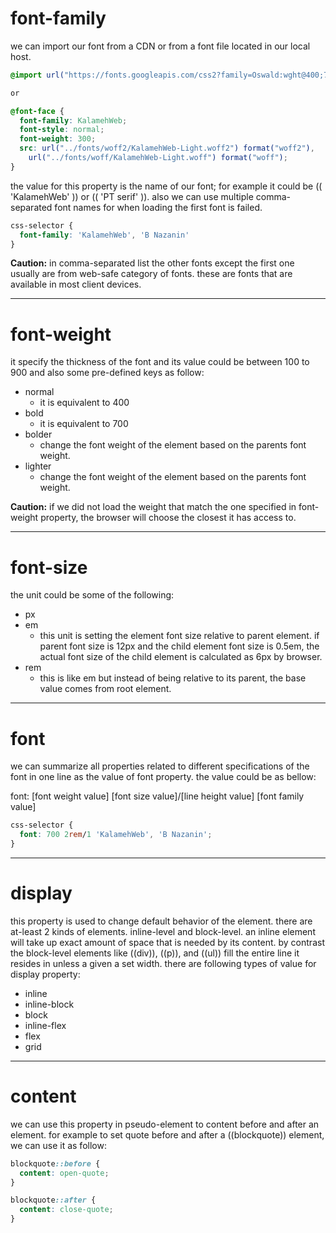 # font-family

we can import our font from a CDN or from a font file located in our local host.

```css
@import url("https://fonts.googleapis.com/css2?family=Oswald:wght@400;700&family=PT+Serif&display=swap");

or

@font-face {
  font-family: KalamehWeb;
  font-style: normal;
  font-weight: 300;
  src: url("../fonts/woff2/KalamehWeb-Light.woff2") format("woff2"),
    url("../fonts/woff/KalamehWeb-Light.woff") format("woff");
}
```

 

the value for this property is the name of our font; for example it could be (( 'KalamehWeb' )) or (( 'PT serif' )). also we can use multiple comma-separated font names for when loading the first font is failed.

```css
css-selector {
  font-family: 'KalamehWeb', 'B Nazanin'
}
```



**Caution:** in comma-separated list the other fonts except the first one usually are from web-safe category of fonts. these are fonts that are available in most client devices.



***

# font-weight

it specify the thickness of the font and its value could be between 100 to 900 and also some pre-defined keys as follow:

- normal
  -  it is equivalent to 400
- bold
  - it is equivalent to 700
- bolder
  - change the font weight of the element based on the parents font weight.
- lighter 
  - change the font weight of the element based on the parents font weight.



**Caution:** if we did not load the weight that match the one specified in font-weight property, the browser will choose the closest it has access to.



***

# font-size

the unit could be some of the following:

- px
- em
  - this unit is setting the element font size relative to parent element. if parent font size is 12px and the child element font size is 0.5em, the actual font size of the child element is calculated as 6px by browser.
- rem
  - this is like em but instead of being relative to its parent, the base value comes from root element.



***

# font

we can summarize all properties related to different specifications of the font in one line as the value of font property. the value could be as bellow:

font: [font weight value] [font size value]/[line height value] [font family value]



```css
css-selector {
  font: 700 2rem/1 'KalamehWeb', 'B Nazanin';
}
```

***

# display

this property is used to change default behavior of the element. there are at-least 2 kinds of elements. inline-level and block-level. an inline element will take up exact amount of space that is needed by its content. by contrast the block-level elements like ((div)), ((p)), and ((ul)) fill the entire line it resides in unless a given a set width. there are following types of value for display property:

- inline
- inline-block
- block
- inline-flex
- flex
- grid    



***

# content

we can use this property in pseudo-element to content before and after an element. for example to set quote before and after a ((blockquote)) element, we can use it as follow:

```css
blockquote::before {
  content: open-quote;
}

blockquote::after {
  content: close-quote;
}
```

  



